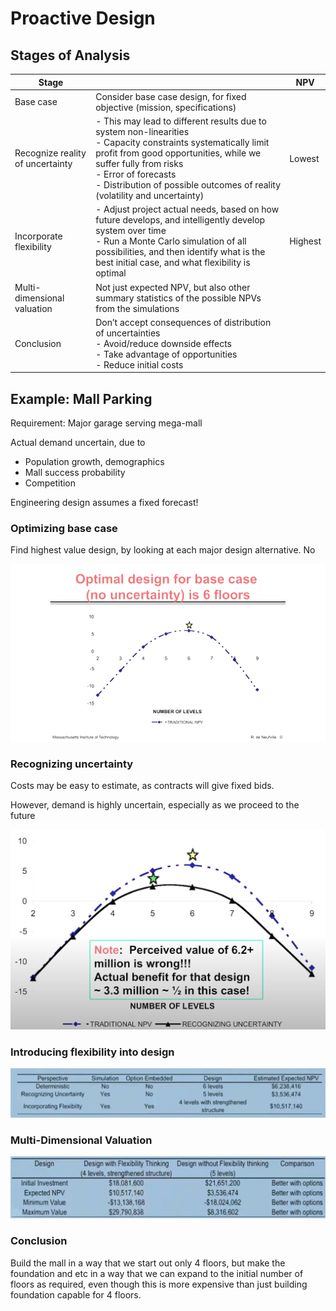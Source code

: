 # Proactive Design

## Stages of Analysis

| Stage                            |                                                              | NPV     |
| -------------------------------- | ------------------------------------------------------------ | ------- |
| Base case                        | Consider base case design, for fixed objective (mission, specifications) |         |
| Recognize reality of uncertainty | - This may lead to different results due to system non-linearities<br/>- Capacity constraints systematically limit profit from good opportunities, while we suffer fully from risks<br />- Error of forecasts<br />- Distribution of possible outcomes of reality (volatility and uncertainty) | Lowest  |
| Incorporate flexibility          | - Adjust project actual needs, based on how future develops, and intelligently develop system over time<br/>- Run a Monte Carlo simulation of all possibilities, and then identify what is the best initial case, and what flexibility is optimal | Highest |
| Multi-dimensional valuation      | Not just expected NPV, but also other summary statistics of the possible NPVs from the simulations |         |
| Conclusion                       | Don’t accept consequences of  distribution of uncertainties<br />- Avoid/reduce downside effects<br />- Take advantage of opportunities<br />- Reduce initial costs |         |

## Example: Mall Parking

Requirement: Major garage serving mega-mall

Actual demand uncertain, due to

- Population growth, demographics
- Mall success probability
- Competition

Engineering design assumes a fixed forecast!

### Optimizing base case

Find highest value design, by looking at each major design alternative. No  

![image-20231216023518082](assets/image-20231216023518082.png)

### Recognizing uncertainty

Costs may be easy to estimate, as contracts will give fixed bids.

However, demand is highly uncertain, especially as we proceed to the future

![image-20231216023943222](assets/image-20231216023943222.png)

### Introducing flexibility into design

![image-20231216025125088](assets/image-20231216025125088.png)

### Multi-Dimensional Valuation

![image-20231216025511556](assets/image-20231216025511556.png)

### Conclusion

Build the mall in a way that we start out only 4 floors, but make the foundation and etc in a way that we can expand to the initial number of floors as required, even though this is more expensive than just building foundation capable for 4 floors.